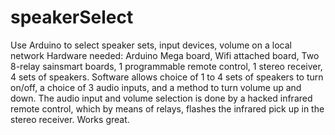 # speakerSelect
Use Arduino to select speaker sets, input devices, volume on a local network
Hardware needed: Arduino Mega board, Wifi attached board, Two 8-relay sainsmart boards, 1 programmable remote control, 1 stereo receiver, 4 sets of speakers.
Software allows choice of 1 to 4 sets of speakers to turn on/off, a choice of 3 audio inputs, and a method to turn volume up and down.  The audio input and
volume selection is done by a hacked infrared remote control, which by means of relays, flashes the infrared pick up in the stereo receiver.  Works great.
